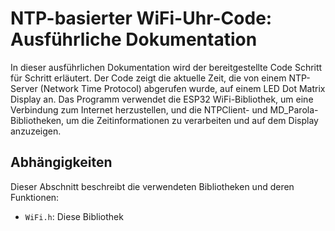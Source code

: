 # NTP-basierter WiFi-Uhr-Code: Ausführliche Dokumentation

In dieser ausführlichen Dokumentation wird der bereitgestellte Code Schritt für Schritt erläutert. Der Code zeigt die aktuelle Zeit, die von einem NTP-Server (Network Time Protocol) abgerufen wurde, auf einem LED Dot Matrix Display an. Das Programm verwendet die ESP32 WiFi-Bibliothek, um eine Verbindung zum Internet herzustellen, und die NTPClient- und MD_Parola-Bibliotheken, um die Zeitinformationen zu verarbeiten und auf dem Display anzuzeigen.

## Abhängigkeiten

Dieser Abschnitt beschreibt die verwendeten Bibliotheken und deren Funktionen:

- `WiFi.h`: Diese Bibliothek
